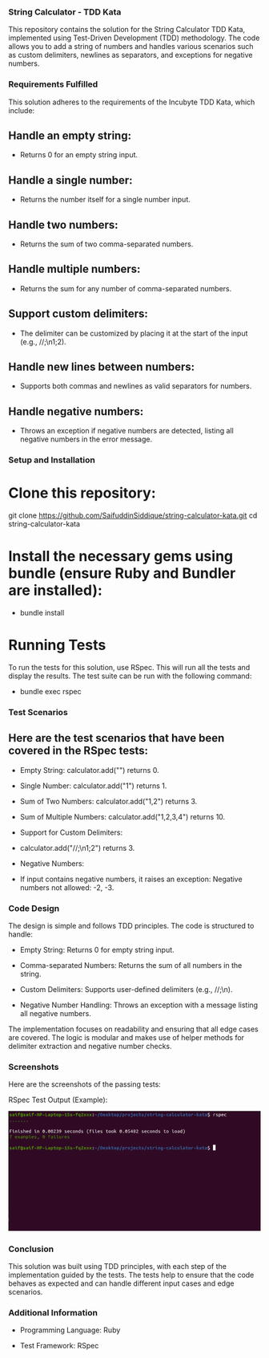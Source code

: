 ### String Calculator - TDD Kata

This repository contains the solution for the String Calculator TDD Kata, implemented using Test-Driven Development (TDD) methodology. The code allows you to add a string of numbers and handles various scenarios such as custom delimiters, newlines as separators, and exceptions for negative numbers.

### Requirements Fulfilled

This solution adheres to the requirements of the Incubyte TDD Kata, which include:

## Handle an empty string:

- Returns 0 for an empty string input.

## Handle a single number:

- Returns the number itself for a single number input.

## Handle two numbers:

- Returns the sum of two comma-separated numbers.

## Handle multiple numbers:

- Returns the sum for any number of comma-separated numbers.

## Support custom delimiters:

- The delimiter can be customized by placing it at the start of the input (e.g., //;\n1;2).

## Handle new lines between numbers:

- Supports both commas and newlines as valid separators for numbers.

## Handle negative numbers:

- Throws an exception if negative numbers are detected, listing all negative numbers in the error message.

### Setup and Installation

# Clone this repository:

git clone https://github.com/SaifuddinSiddique/string-calculator-kata.git
cd string-calculator-kata

# Install the necessary gems using bundle (ensure Ruby and Bundler are installed):

- bundle install

# Running Tests

To run the tests for this solution, use RSpec. This will run all the tests and display the results. The test suite can be run with the following command:

- bundle exec rspec

### Test Scenarios

## Here are the test scenarios that have been covered in the RSpec tests:

- Empty String: calculator.add("") returns 0.

- Single Number: calculator.add("1") returns 1.

- Sum of Two Numbers: calculator.add("1,2") returns 3.

- Sum of Multiple Numbers: calculator.add("1,2,3,4") returns 10.

- Support for Custom Delimiters:

- calculator.add("//;\n1;2") returns 3.

- Negative Numbers:

- If input contains negative numbers, it raises an exception: Negative numbers not allowed: -2, -3.

### Code Design

The design is simple and follows TDD principles. The code is structured to handle:

- Empty String: Returns 0 for empty string input.

- Comma-separated Numbers: Returns the sum of all numbers in the string.

- Custom Delimiters: Supports user-defined delimiters (e.g., //;\n).

- Negative Number Handling: Throws an exception with a message listing all negative numbers.

The implementation focuses on readability and ensuring that all edge cases are covered. The logic is modular and makes use of helper methods for delimiter extraction and negative number checks.

### Screenshots

Here are the screenshots of the passing tests:

RSpec Test Output (Example):

![RSpec Test Output](./Screenshot%20from%202025-04-04%2016-58-55.png)

### Conclusion

This solution was built using TDD principles, with each step of the implementation guided by the tests. The tests help to ensure that the code behaves as expected and can handle different input cases and edge scenarios.

### Additional Information

- Programming Language: Ruby

- Test Framework: RSpec

